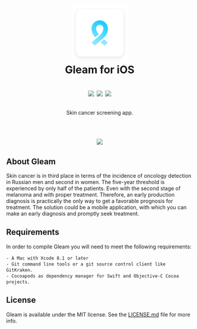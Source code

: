 <h1 align="center">
  <img src="Docs/Icon.png" width="150" alt="icon">
  <br>Gleam for iOS<br>
  <p align="center">
    <img src="https://img.shields.io/badge/Language-Swift-blue.svg">
    <a href="LICENSE.md"><img src="https://img.shields.io/badge/License-MIT-brightgreen.svg"></a>
    <img src="https://img.shields.io/badge/Event-VK Hackathon 2018-orange.svg">
  </p>
</h1>
<p align="center">Skin cancer screening app.</p>
<br><br>
<p align="center"><img src="Docs/Mockup.png" width="1000"></p>

## About Gleam

Skin cancer is in third place in terms of the incidence of oncology detection in Russian men and second in women. The five-year threshold is experienced by only half of the patients. Even with the second stage of melanoma and with proper treatment. Therefore, an early production diagnosis is practically the only way to get a favorable prognosis for treatment. The solution could be a mobile application, with which you can make an early diagnosis and promptly seek treatment.

## Requirements

In order to compile Gleam you will need to meet the following requirements:
```
- A Mac with Xcode 8.1 or later
- Git command line tools or a git source control client like GitKraken.
- Cocoapods as dependency manager for Swift and Objective-C Cocoa projects.
```


## License

Gleam is available under the MIT license. See the [LICENSE.md](LICENSE.md) file for more info.
